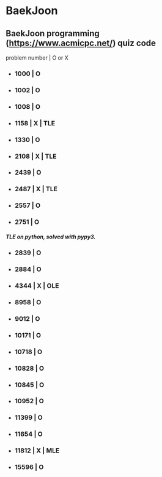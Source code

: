 # BaekJoon
BaekJoon programming (https://www.acmicpc.net/)  quiz code
---

problem number | O or X

* ### 1000    | O
* ### 1002    | O
* ### 1008    | O
* ### 1158    | X    | TLE
* ### 1330    | O
* ### 2108    | X    | TLE
* ### 2439    | O
* ### 2487    | X    | TLE
* ### 2557    | O
* ### 2751    | O
##### TLE on python, solved with pypy3.
* ### 2839    | O
* ### 2884    | O
* ### 4344    | X    | OLE
* ### 8958    | O
* ### 9012    | O 
* ### 10171   | O
* ### 10718   | O
* ### 10828   | O
* ### 10845   | O
* ### 10952   | O
* ### 11399   | O
* ### 11654   | O
* ### 11812   | X    | MLE
* ### 15596   | O
